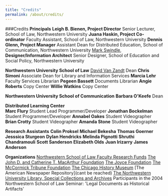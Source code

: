 ```yaml
---
title: "Credits"
permalink: /about/credits/
---
```


###Credits
**Principals**
   **Leigh B. Bienen, Project Director**
   Senior Lecturer, School of Law, Northwestern University 
   **Juana Haskin, Project Co-ordinator**
   Faculty Assistant, School of Law, Northwestern University
   **Dennis Glenn, Project Manager**
   Assistant Dean for Distributed Education, School of Communication, Northwestern University 
   [Mark Swindle](http://www.markswindle.net/etc.html), **Designer/Information Architect** 
   Senior Designer, School of Education and Social Policy, Northwestern University 


**Northwestern University School of Law**
   [David Van Zandt](https://www.newschool.edu/about/university-leadership/president/about-david-van-zandt/)
   Dean
   **Chris Simoni**
   Associate Dean for Library and Information Services
   **Marcia Lehr**
   Faculty Services Librarian
   **Pegeen Bassett**
   Documents Librarian
   **Angie Roberts**
   Copy Center
   **Willie Watkins**
   Copy Center


**Northwestern University School of Communication**
   **Barbara O'Keefe**
   Dean

   **Distributed Learning Center**  
      **Marc Flury**
      Student Lead Programmer/Developer
      **Jonathan Bockelman**
      Student Programmer/Developer
      **Annabel Oakes**
      Student Videographer
      **Brian Crotty**
      Student Videographer
      **Amanda Stone**
      Student Videographer 

**Research Assistants**
   **Colin Proksel**
   **Michael Bekesha**
   **Thomas Goerner**
   **Jesssica Sturgeon**
   **Dylan Hendricks**
   **Melinda Pignotti**
   **Shruthi Chandramouli** 
   **Scott Sanderson**
   **Elizabeth Olds**
   **Juan Irizarry**
   **James Anderson**

**Organizations** 
   [Northwestern School of Law Faculty Research Funds](http://www.law.northwestern.edu/)
   [The John D. and Catherine T. MacArthur Foundation](https://www.macfound.org/)
   [The Joyce Foundation](http://www.joycefdn.org/)
   [The McCormick Tribune Foundation](https://donate.mccormickfoundation.org/)
   [The Chicago History Museum](https://www.chicagohistory.org/)
   [The American Newspaper Repository](cant be reached)
   [The Northwestern University Library, Special Collections and Archives](https://www.library.northwestern.edu/libraries-collections/index.html)
   Participants in the 2004 Northwestern School of Law Seminar: 'Legal Documents as Historical Artifacts' 